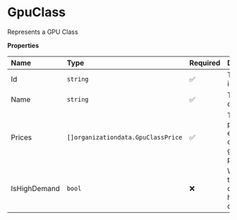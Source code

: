 # GpuClass

Represents a GPU Class

**Properties**

| Name         | Type                               | Required | Description                                          |
| :----------- | :--------------------------------- | :------- | :--------------------------------------------------- |
| Id           | `string`                           | ✅       | The unique identifier                                |
| Name         | `string`                           | ✅       | The GPU class name                                   |
| Prices       | `[]organizationdata.GpuClassPrice` | ✅       | The list of prices for each container group priority |
| IsHighDemand | `bool`                             | ❌       | Whether the GPU class is in high demand              |
